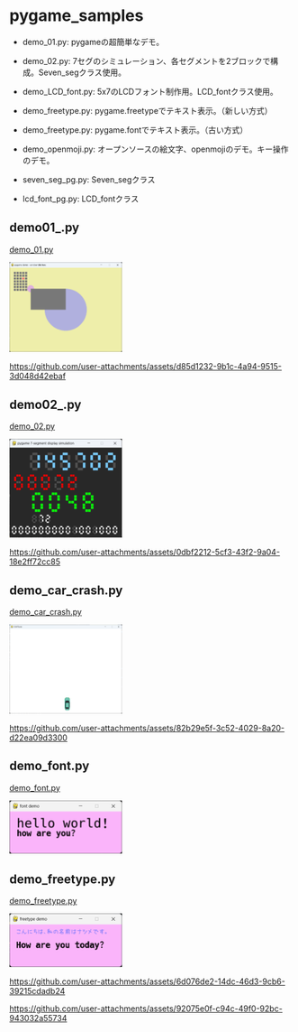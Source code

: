 # pygame_samples

 - demo_01.py: pygameの超簡単なデモ。
 - demo_02.py: 7セグのシミュレーション、各セグメントを2ブロックで構成。Seven_segクラス使用。
 - demo_LCD_font.py: 5x7のLCDフォント制作用。LCD_fontクラス使用。

 - demo_freetype.py: pygame.freetypeでテキスト表示。（新しい方式）
 - demo_freetype.py: pygame.fontでテキスト表示。（古い方式）
 - demo_openmoji.py: オープンソースの絵文字、openmojiのデモ。キー操作のデモ。
 - seven_seg_pg.py: Seven_segクラス
 - lcd_font_pg.py: LCD_fontクラス

## demo01_.py

[demo_01.py](demo_01.py)
<!-- [alt text](readme_images/image.png)
![alt text](readme_images/image.png) -->
<!-- ![alt text](readme_images/image.png) -->
[<img src="readme_resources/demo_01.png" width="200">](readme_resources/demo_01.png)


https://github.com/user-attachments/assets/d85d1232-9b1c-4a94-9515-3d048d42ebaf

## demo02_.py

[demo_02.py](demo_02.py)


[<img src="readme_resources/demo_02.png" width="200">](readme_resources/demo_02.png)

https://github.com/user-attachments/assets/0dbf2212-5cf3-43f2-9a04-18e2ff72cc85

## demo_car_crash.py

[demo_car_crash.py](demo_car_crash.py)


[<img src="readme_resources/demo_car_crash.png" width="200">](readme_resources/demo_car_crash.png)

https://github.com/user-attachments/assets/82b29e5f-3c52-4029-8a20-d22ea09d3300

## demo_font.py
[demo_font.py](demo_font.py)

[<img src="readme_resources/demo_font.png" width="200">](readme_resources/demo_font.png)

## demo_freetype.py

[demo_freetype.py](demo_freetype.py)

[<img src="readme_resources/demo_freetype.png" width="200">](readme_resources/demo_freetype.png)

https://github.com/user-attachments/assets/6d076de2-14dc-46d3-9cb6-39215cdadb24

https://github.com/user-attachments/assets/92075e0f-c94c-49f0-92bc-943032a55734



